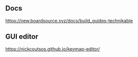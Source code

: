 ## Docs
https://new.boardsource.xyz/docs/build_guides-technikable

## GUI editor
https://nickcoutsos.github.io/keymap-editor/
